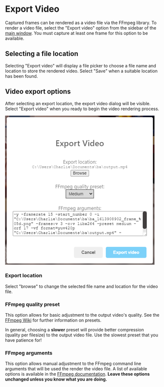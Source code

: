# Export Video

Captured frames can be rendered as a video file via the FFmpeg library. To render a video file, select the "Export video" option from the sidebar of the [main window](main-window.md). You must capture at least one frame for this option to be available.

## Selecting a file location

Selecting "Export video" will display a file picker to choose a file name and location to store the rendered video. Select "Save" when a suitable location has been found.

## Video export options

After selecting an export location, the export video dialog will be visible. Select "Export video" when you ready to begin the video rendering process.

![Export video dialog window](../img/export-video-dialog.png)

### Export location

Select "browse" to change the selected file name and location for the video file.

### FFmpeg quality preset

This option allows for basic adjustment to the output video's quality. See the [FFmpeg Wiki](https://trac.ffmpeg.org/wiki/Encode/H.264) for further information on presets.

In general, choosing a **slower** preset will provide better compression (quality per filesize) to the output video file. Use the slowest preset that you have patience for!

### FFmpeg arguments

This option allows manual adjustment to the FFmpeg command line arguments that will be used the render the video file. A list of available options is available in the [FFmpeg documentation](https://ffmpeg.org/ffmpeg.html#Options). **Leave these options unchanged unless you know what you are doing.**
